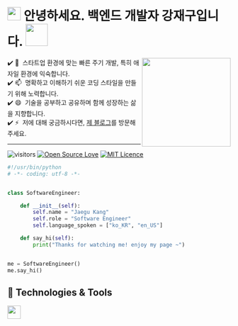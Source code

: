 <h1>
    <img src="https://raw.githubusercontent.com/iampavangandhi/iampavangandhi/master/gifs/Hi.gif" width="30px">
        안녕하세요. 백엔드 개발자 강재구입니다.
    <img src="https://media.giphy.com/media/12oufCB0MyZ1Go/giphy.gif" width="50">
</h1>

<img align="right" src="https://media.giphy.com/media/M9gbBd9nbDrOTu1Mqx/giphy.gif" width="200" />

✔️ 💬 &nbsp;스타트업 환경에 맞는 빠른 주기 개발, 특히 애자일 환경에 익숙합니다.\
✔️ 📫 &nbsp;명확하고 이해하기 쉬운 코딩 스타일을 만들기 위해 노력합니다.\
✔️ 😄 &nbsp;기술을 공부하고 공유하며 함께 성장하는 삶을 지향합니다.\
✔️ ⚡ &nbsp;저에 대해 궁금하시다면, <a href="https://renine94.github.io">제 블로그</a>를 방문해주세요.

---

![visitors](https://visitor-badge.laobi.icu/badge?page_id=94incheon)
[![Open Source Love](https://badges.frapsoft.com/os/v1/open-source.svg?v=102)](https://github.com/ellerbrock/open-source-badge/)
[![MIT Licence](https://badges.frapsoft.com/os/mit/mit.svg?v=103)](https://opensource.org/licenses/mit-license.php)

```python
#!/usr/bin/python
# -*- coding: utf-8 -*-


class SoftwareEngineer:

    def __init__(self):
        self.name = "Jaegu Kang"
        self.role = "Software Engineer"
        self.language_spoken = ["ko_KR", "en_US"]

    def say_hi(self):
        print("Thanks for watching me! enjoy my page ~")


me = SoftwareEngineer()
me.say_hi()
```

## 🔧 Technologies & Tools
<img src="https://emojis.slackmojis.com/emojis/images/1531849430/4246/blob-sunglasses.gif?1531849430" width="30"/>
<!-- 
<이미지 로고>
https://simpleicons.org/

<뱃지>
https://img.shields.io/badge/<LABEL>-<MESSAGE>-<COLOR>?logo=<LOGO_NAME>&logoColor=<COLOR>
https://img.shields.io/badge/logo-test-blue?logo=facebook&logoColor=white
-->
![Python3](https://img.shields.io/badge/-python-yellow?logo=python&logoColor=white)
![Django](https://img.shields.io/badge/-Django-green?logo=django&logoColor=white)
![GraphQL](https://img.shields.io/badge/-GraphQL-purple?logo=graphql&logoColor=white)

![HTML5](https://img.shields.io/badge/-HTML5-%23E44D27?style=flat-square&logo=html5&logoColor=ffffff)
![CSS3](https://img.shields.io/badge/-CSS3-%231572B6?style=flat-square&logo=css3)
![JavaScript](https://img.shields.io/badge/-JavaScript-%23F7DF1C?style=flat-square&logo=javascript&logoColor=000000&labelColor=%23F7DF1C&color=%23FFCE5A)
![Vue.js](https://img.shields.io/badge/-Vue.js-%232c3e50?style=flat-square&logo=vuedotjs)

![Webpack](https://img.shields.io/badge/-Webpack-%232C3A42?style=flat-square&logo=webpack)
![Vite](https://img.shields.io/badge/-Vite-%23646CFF?style=flat-square&logo=vite&logoColor=ffffff)
![Git](https://img.shields.io/badge/-Git-%23F05032?style=flat-square&logo=git&logoColor=%23ffffff)
![VS Code](https://img.shields.io/badge/-VSCode-%23007ACC?style=flat-square&logo=visual-studio-code)
![Pycharm](https://img.shields.io/badge/-Pycharm-black?style=flat-square&logo=pycharm)

## ⚡️ 𝗦𝘁𝗮𝘁𝘀
![94incheon's github stats](https://github-readme-stats.vercel.app/api?username=renine94&show_icons=true&theme=dracula)
